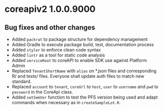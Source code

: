 # coreapiv2 1.0.0.9000

## Bug fixes and other changes

* Added `packrat` to package structure for dependency management
* Added Gradle to execute package build, test, documentation process
* Added `styler` to enforce clean code syntax
* Added `lintr` as a tool for static code analysis
* Added `serviceRoot` to coreAPI to enable SDK use against Platform Admin
* Replaced `TenantShortName` with `alias` on *.json files and corresponding R/ and tests/ files. Everyone shall update auth files to match new standard.
* Replaced `account` to `tenant`, `coreUrl` to `host`, `user` to `username` and `pwd` to `password` in the CoreApi class.
* Added `setSemVer` function to test the PFS version being used and adapt commands when necessary as in `createSampleLot.R`.
